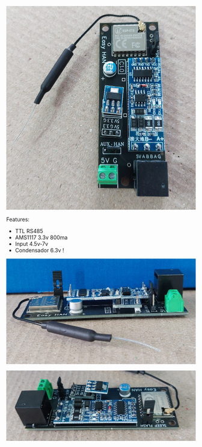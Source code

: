 
![C1.0](C1.0_1.jpg)

Features:

- TTL RS485
- AMS1117 3.3v 800ma
- Input 4.5v-7v
- Condensador 6.3v !

![C1.0](C1.0_2.jpg)

![C1.0](C1.0_3.jpg)

